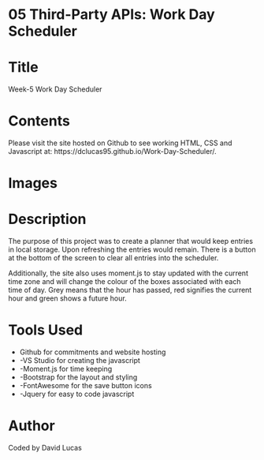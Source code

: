 # 05 Third-Party APIs: Work Day Scheduler
# Title
<p>Week-5 Work Day Scheduler</p>

# Contents
<p>Please visit the site hosted on Github to see working HTML, CSS and Javascript at:
https://dclucas95.github.io/Work-Day-Scheduler/.</p>


# Images





# Description
<p>The purpose of this project was to create a planner that would keep entries in local storage. Upon refreshing the entries would remain. There is a button at the bottom of the screen to clear all entries into the scheduler. 
</p>

<p>Additionally, the site also uses moment.js to stay updated with the current time zone and will change the colour of the boxes associated with each time of day. Grey means that the hour has passed, red signifies the current hour and green shows a future hour.
</p>


# Tools Used
<ul>
<li>Github for commitments and website hosting </li>
<li>-VS Studio for creating the javascript </li>
<li>-Moment.js for time keeping </li>
<li>-Bootstrap for the layout and styling </li>
<li>-FontAwesome for the save button icons </li>
<li>-Jquery for easy to code javascript </li>
</ul>

# Author
<p>Coded by David Lucas</p>